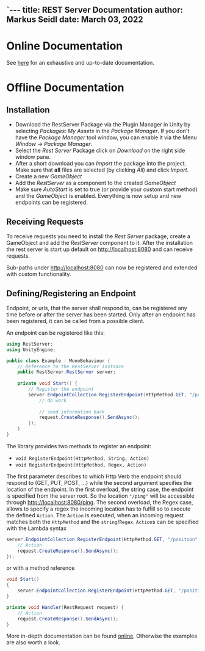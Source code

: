 `---
title: REST Server Documentation
author: Markus Seidl
date: March 03, 2022
---

# Online Documentation

See [here](https://markus-seidl.de/unity/restserver/) for an exhaustive and up-to-date documentation.

# Offline Documentation

## Installation

* Download the RestServer Package via the Plugin Manager in Unity by selecting _Packages: My Assets_ in the _Package Manager_. If you don't have the _Package Manager_ tool window, you can enable it via the  Menu _Window -> Package Manager_.
* Select the _Rest Server_ Package click on _Download_ on the right side window pane.
* After a short download you can _Import_ the package into the project. Make sure that __all__ files are selected (by clicking _All_) and click _Import_.
* Create a new _GameObject_
* Add the _RestServer_ as a component to the created _GameObject_
* Make sure _AutoStart_ is set to true (or provide your custom start method) and the _GameObject_ is enabled. Everything is now setup and new endpoints can be registered.

## Receiving Requests

To receive requests you need to install the _Rest Server_ package, create a GameObject and add the _RestServer_ component to it. 
After the installation the rest server is start up default on [http://localhost:8080](http://localhost:8080) and can receive requests.

Sub-paths under [http://localhost:8080](http://localhost:8080) can now be registered and extended with custom functionality.

## Defining/Registering an Endpoint

Endpoint, or urls, that the server shall respond to, can be registered any time before or after the server has been started.
Only after an endpoint has been registered, it can be called from a possible client.

An endpoint can be registered like this:

```c#
using RestServer;
using UnityEngine;

public class Example : MonoBehaviour {
    // Reference to the RestServer instance 
    public RestServer.RestServer server;
    
    private void Start() {
        // Register the endpoint
        server.EndpointCollection.RegisterEndpoint(HttpMethod.GET, "/position", (request) => {
            // do work
            
            // send information back
            request.CreateResponse().SendAsync();
        });
    }
}
```

The library provides two methods to register an endpoint:

* `void RegisterEndpoint(HttpMethod, String, Action)`
* `void RegisterEndpoint(HttpMethod, Regex, Action)`

The first parameter describes to which Http Verb the endpoint should respond to (GET, PUT, POST, ...) while the second
argument specifies the location of the endpoint. In the first overload, the string case, the endpoint is specified from
the server root. So the location `"/ping"` will be accessible through [http://localhost:8080/ping](http://localhost:8080/ping).
The second overload, the Regex case, allows to specify a regex the incoming location has to fulfill so to execute the
defined `Action`.
The `Action` is executed, when an incoming request matches both the `HttpMethod` and the `string`/`Regex`. `Action`s can
be specified with the Lambda syntax

```c#
server.EndpointCollection.RegisterEndpoint(HttpMethod.GET, "/position", (request) => { 
    // Action
    request.CreateResponse().SendAsync();
});
```

or with a method reference

```c#
void Start()
{
    server.EndpointCollection.RegisterEndpoint(HttpMethod.GET, "/position", Handler);
}

private void Handler(RestRequest request) {
    // Action
    request.CreateResponse().SendAsync();
}
```

More in-depth documentation can be found [online](https://markus-seidl.de/unity/restserver/). Otherwise the examples
are also worth a look.
